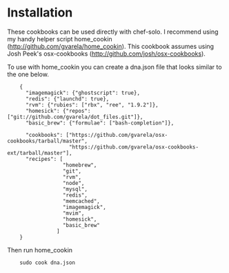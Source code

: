 Installation
============

These cookbooks can be used directly with chef-solo. I recommend using my handy helper script home_cookin (http://github.com/gvarela/home_cookin). This cookbook assumes using Josh Peek's osx-cookbooks (http://github.com/josh/osx-cookbooks).

To use with home_cookin you can create a dna.json file that looks similar to the one below.

        {
          "imagemagick": {"ghostscript": true},
          "redis": {"launchd": true},
          "rvm": {"rubies": ["rbx", "ree", "1.9.2"]},
          "homesick": {"repos": ["git://github.com/gvarela/dot_files.git"]},
          "basic_brew": {"formulae": ["bash-completion"]},

          "cookbooks": ["https://github.com/gvarela/osx-cookbooks/tarball/master",
                        "https://github.com/gvarela/osx-cookbooks-ext/tarball/master"],
          "recipes": [
                      "homebrew",
                      "git",
                      "rvm",
                      "node",
                      "mysql",
                      "redis",
                      "memcached",
                      "imagemagick",
                      "mvim",
                      "homesick",
                      "basic_brew"
                    ]
        }

Then run home_cookin

        sudo cook dna.json
